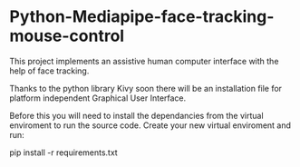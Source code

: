 # Python-Mediapipe-face-tracking-mouse-control
This project implements an assistive human computer interface with the help of face tracking.

Thanks to the python library Kivy soon there will be an installation file for platform independent Graphical User Interface.

Before this you will need to install the dependancies from the virtual enviroment to run the source code.
Create your new virtual enviroment and run:

  pip install -r requirements.txt
